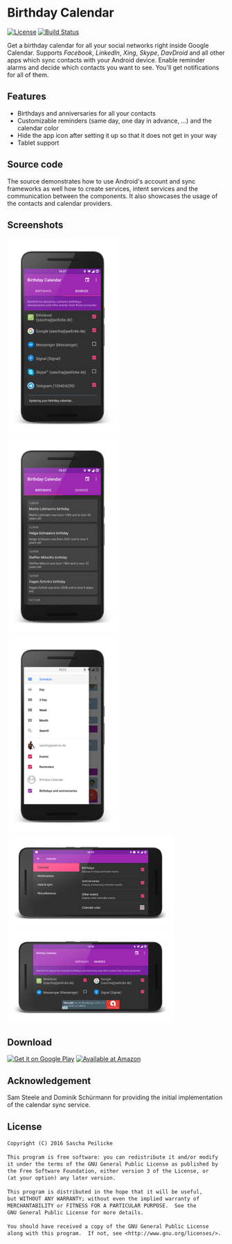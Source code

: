 # Birthday Calendar
[![License](https://img.shields.io/:license-gplv3-red.svg)](https://www.gnu.org/licenses/gpl.html)
[![Build Status](https://travis-ci.org/saschpe/BirthdayCalendar.svg?branch=master)](https://travis-ci.org/saschpe/BirthdayCalendar)

Get a birthday calendar for all your social networks right inside Google
Calendar. Supports *Facebook*, *LinkedIn*, *Xing*, *Skype*, *DavDroid* and all
other apps which sync contacts with your Android device. Enable reminder
alarms and decide which contacts you want to see. You'll get notifications
for all of them.

## Features
- Birthdays and anniversaries for all your contacts
- Customizable reminders (same day, one day in advance, ...) and the calendar
   color
- Hide the app icon after setting it up so that it does not get in your way
- Tablet support

## Source code
The source demonstrates how to use Android's account and sync frameworks as well
how to create services, intent services and the communication between the
components. It also showcases the usage of the contacts and calendar providers.

## Screenshots
<img alt="Screenshot 1" src="assets/device-art/device-phone-portrait-1.png" width="256" />
<img alt="Screenshot 2" src="assets/device-art/device-phone-portrait-2.png" width="256" />
<img alt="Screenshot 3" src="assets/device-art/device-phone-portrait-3.png" width="256" />
<img alt="Screenshot 4" src="assets/device-art/device-phone-landscape-1.png" width="384" />
<img alt="Screenshot 5" src="assets/device-art/device-phone-landscape-2.png" width="384" />

## Download
<a href='https://play.google.com/store/apps/details?id=saschpe.contactevents&utm_source=global_co&utm_medium=prtnr&utm_content=Mar2515&utm_campaign=PartBadge&pcampaignid=MKT-Other-global-all-co-prtnr-py-PartBadge-Mar2515-1'><img alt='Get it on Google Play' src='https://play.google.com/intl/en_us/badges/images/generic/en_badge_web_generic.png' height="80"/></a>
<a href='http://www.amazon.com/gp/product/B01N0DA9X1/ref=saschpe.contactevents'><img alt='Available at Amazon' src='https://images-na.ssl-images-amazon.com/images/G/01/mobile-apps/devportal2/res/images/amazon-underground-app-us-black.png' /></a>

## Acknowledgement
Sam Steele and Dominik Schürmann for providing the initial implementation of the calendar sync service.

## License

    Copyright (C) 2016 Sascha Peilicke  
    
    This program is free software: you can redistribute it and/or modify
    it under the terms of the GNU General Public License as published by
    the Free Software Foundation, either version 3 of the License, or
    (at your option) any later version.
    
    This program is distributed in the hope that it will be useful,
    but WITHOUT ANY WARRANTY; without even the implied warranty of
    MERCHANTABILITY or FITNESS FOR A PARTICULAR PURPOSE.  See the
    GNU General Public License for more details.
    
    You should have received a copy of the GNU General Public License
    along with this program.  If not, see <http://www.gnu.org/licenses/>.

